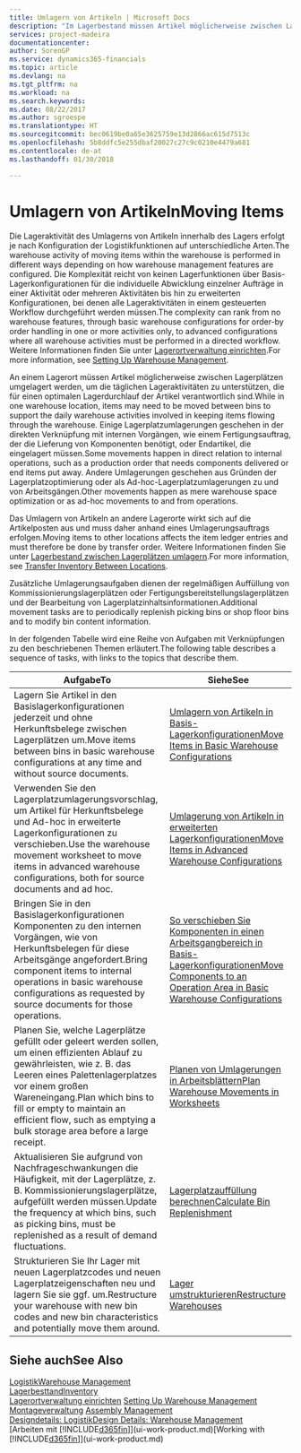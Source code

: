 ```yaml
---
title: Umlagern von Artikeln | Microsoft Docs
description: "Im Lagerbestand müssen Artikel möglicherweise zwischen Lagerplätzen umgelagert werden, um die täglichen Lageraktivitäten zu unterstützen, die für einen optimalen Lagerdurchlauf der Artikel verantwortlich sind. Einige Lagerplatzumlagerungen geschehen in der direkten Verknüpfung mit internen Vorgängen, wie einem Fertigungsauftrag, der die Lieferung von Komponenten benötigt, oder Endartikel, die eingelagert müssen. Andere Umlagerungen geschehen aus Gründen der Lagerplatzoptimierung oder als Ad-hoc-Lagerplatzumlagerungen zu und von Arbeitsgängen."
services: project-madeira
documentationcenter: 
author: SorenGP
ms.service: dynamics365-financials
ms.topic: article
ms.devlang: na
ms.tgt_pltfrm: na
ms.workload: na
ms.search.keywords: 
ms.date: 08/22/2017
ms.author: sgroespe
ms.translationtype: HT
ms.sourcegitcommit: bec0619be0a65e3625759e13d2866ac615d7513c
ms.openlocfilehash: 5b8ddfc5e255dbaf20027c27c9c0210e4479a681
ms.contentlocale: de-at
ms.lasthandoff: 01/30/2018

---
```

# <a name="moving-items"></a><span data-ttu-id="80b24-105">Umlagern von Artikeln</span><span class="sxs-lookup"><span data-stu-id="80b24-105">Moving Items</span></span>
<span data-ttu-id="80b24-106">Die Lageraktivität des Umlagerns von Artikeln innerhalb des Lagers erfolgt je nach Konfiguration der Logistikfunktionen auf unterschiedliche Arten.</span><span class="sxs-lookup"><span data-stu-id="80b24-106">The warehouse activity of moving items within the warehouse is performed in different ways depending on how warehouse management features are configured.</span></span> <span data-ttu-id="80b24-107">Die Komplexität reicht von keinen Lagerfunktionen über Basis-Lagerkonfigurationen für die individuelle Abwicklung einzelner Aufträge in einer Aktivität oder mehreren Aktivitäten bis hin zu erweiterten Konfigurationen, bei denen alle Lageraktivitäten in einem gesteuerten Workflow durchgeführt werden müssen.</span><span class="sxs-lookup"><span data-stu-id="80b24-107">The complexity can rank from no warehouse features, through basic warehouse configurations for order-by order handling in one or more activities only, to advanced configurations where all warehouse activities must be performed in a directed workflow.</span></span> <span data-ttu-id="80b24-108">Weitere Informationen finden Sie unter [Lagerortverwaltung einrichten](warehouse-setup-warehouse.md).</span><span class="sxs-lookup"><span data-stu-id="80b24-108">For more information, see [Setting Up Warehouse Management](warehouse-setup-warehouse.md).</span></span>

<span data-ttu-id="80b24-109">An einem Lagerort müssen Artikel möglicherweise zwischen Lagerplätzen umgelagert werden, um die täglichen Lageraktivitäten zu unterstützen, die für einen optimalen Lagerdurchlauf der Artikel verantwortlich sind.</span><span class="sxs-lookup"><span data-stu-id="80b24-109">While in one warehouse location, items may need to be moved between bins to support the daily warehouse activities involved in keeping items flowing through the warehouse.</span></span> <span data-ttu-id="80b24-110">Einige Lagerplatzumlagerungen geschehen in der direkten Verknüpfung mit internen Vorgängen, wie einem Fertigungsauftrag, der die Lieferung von Komponenten benötigt, oder Endartikel, die eingelagert müssen.</span><span class="sxs-lookup"><span data-stu-id="80b24-110">Some movements happen in direct relation to internal operations, such as a production order that needs components delivered or end items put away.</span></span> <span data-ttu-id="80b24-111">Andere Umlagerungen geschehen aus Gründen der Lagerplatzoptimierung oder als Ad-hoc-Lagerplatzumlagerungen zu und von Arbeitsgängen.</span><span class="sxs-lookup"><span data-stu-id="80b24-111">Other movements happen as mere warehouse space optimization or as ad-hoc movements to and from operations.</span></span>

<span data-ttu-id="80b24-112">Das Umlagern von Artikeln an andere Lagerorte wirkt sich auf die Artikelposten aus und muss daher anhand eines Umlagerungsauftrags erfolgen.</span><span class="sxs-lookup"><span data-stu-id="80b24-112">Moving items to other locations affects the item ledger entries and must therefore be done by transfer order.</span></span> <span data-ttu-id="80b24-113">Weitere Informationen finden Sie unter [Lagerbestand zwischen Lagerplätzen umlagern](inventory-how-transfer-between-locations.md).</span><span class="sxs-lookup"><span data-stu-id="80b24-113">For more information, see [Transfer Inventory Between Locations](inventory-how-transfer-between-locations.md).</span></span>  

<span data-ttu-id="80b24-114">Zusätzliche Umlagerungsaufgaben dienen der regelmäßigen Auffüllung von Kommissionierungslagerplätzen oder Fertigungsbereitstellungslagerplätzen und der Bearbeitung von Lagerplatzinhaltsinformationen.</span><span class="sxs-lookup"><span data-stu-id="80b24-114">Additional movement tasks are to periodically replenish picking bins or shop floor bins and to modify bin content information.</span></span>  

 <span data-ttu-id="80b24-115">In der folgenden Tabelle wird eine Reihe von Aufgaben mit Verknüpfungen zu den beschriebenen Themen erläutert.</span><span class="sxs-lookup"><span data-stu-id="80b24-115">The following table describes a sequence of tasks, with links to the topics that describe them.</span></span>   

|<span data-ttu-id="80b24-116">**Aufgabe**</span><span class="sxs-lookup"><span data-stu-id="80b24-116">**To**</span></span>|<span data-ttu-id="80b24-117">**Siehe**</span><span class="sxs-lookup"><span data-stu-id="80b24-117">**See**</span></span>|  
|------------|-------------|  
|<span data-ttu-id="80b24-118">Lagern Sie Artikel in den Basislagerkonfigurationen jederzeit und ohne Herkunftsbelege zwischen Lagerplätzen um.</span><span class="sxs-lookup"><span data-stu-id="80b24-118">Move items between bins in basic warehouse configurations at any time and without source documents.</span></span>|[<span data-ttu-id="80b24-119">Umlagern von Artikeln in Basis-Lagerkonfigurationen</span><span class="sxs-lookup"><span data-stu-id="80b24-119">Move Items in Basic Warehouse Configurations</span></span>](warehouse-how-to-move-items-ad-hoc-in-basic-warehousing.md)|
|<span data-ttu-id="80b24-120">Verwenden Sie den Lagerplatzumlagerungsvorschlag, um Artikel für Herkunftsbelege und Ad-hoc in erweiterte Lagerkonfigurationen zu verschieben.</span><span class="sxs-lookup"><span data-stu-id="80b24-120">Use the warehouse movement worksheet to move items in advanced warehouse configurations, both for source documents and ad hoc.</span></span>|[<span data-ttu-id="80b24-121">Umlagerung von Artikeln in erweiterten Lagerkonfigurationen</span><span class="sxs-lookup"><span data-stu-id="80b24-121">Move Items in Advanced Warehouse Configurations</span></span>](warehouse-how-to-move-items-in-advanced-warehousing.md)|  
|<span data-ttu-id="80b24-122">Bringen Sie in den Basislagerkonfigurationen Komponenten zu den internen Vorgängen, wie von Herkunftsbelegen für diese Arbeitsgänge angefordert.</span><span class="sxs-lookup"><span data-stu-id="80b24-122">Bring component items to internal operations in basic warehouse configurations as requested by source documents for those operations.</span></span>|[<span data-ttu-id="80b24-123">So verschieben Sie Komponenten in einen Arbeitsgangbereich in Basis-Lagerkonfigurationen</span><span class="sxs-lookup"><span data-stu-id="80b24-123">Move Components to an Operation Area in Basic Warehouse Configurations</span></span>](warehouse-how-to-move-components-to-an-operation-area-in-basic-warehousing.md)|
|<span data-ttu-id="80b24-124">Planen Sie, welche Lagerplätze gefüllt oder geleert werden sollen, um einen effizienten Ablauf zu gewährleisten, wie z. B. das Leeren eines Palettenlagerplatzes vor einem großen Wareneingang.</span><span class="sxs-lookup"><span data-stu-id="80b24-124">Plan which bins to fill or empty to maintain an efficient flow, such as emptying a bulk storage area before a large receipt.</span></span>|[<span data-ttu-id="80b24-125">Planen von Umlagerungen in Arbeitsblättern</span><span class="sxs-lookup"><span data-stu-id="80b24-125">Plan Warehouse Movements in Worksheets</span></span>](warehouse-how-to-plan-warehouse-movements-in-worksheets.md)|
|<span data-ttu-id="80b24-126">Aktualisieren Sie aufgrund von Nachfrageschwankungen die Häufigkeit, mit der Lagerplätze, z. B. Kommissionierungslagerplätze, aufgefüllt werden müssen.</span><span class="sxs-lookup"><span data-stu-id="80b24-126">Update the frequency at which bins, such as picking bins, must be replenished as a result of demand fluctuations.</span></span>|[<span data-ttu-id="80b24-127">Lagerplatzauffüllung berechnen</span><span class="sxs-lookup"><span data-stu-id="80b24-127">Calculate Bin Replenishment</span></span>](warehouse-how-to-calculate-bin-replenishment.md)|
|<span data-ttu-id="80b24-128">Strukturieren Sie Ihr Lager mit neuen Lagerplatzcodes und neuen Lagerplatzeigenschaften neu und lagern Sie sie ggf. um.</span><span class="sxs-lookup"><span data-stu-id="80b24-128">Restructure your warehouse with new bin codes and new bin characteristics and potentially move them around.</span></span>|[<span data-ttu-id="80b24-129">Lager umstrukturieren</span><span class="sxs-lookup"><span data-stu-id="80b24-129">Restructure Warehouses</span></span>](warehouse-how-to-restructure-warehouses.md)|  

## <a name="see-also"></a><span data-ttu-id="80b24-130">Siehe auch</span><span class="sxs-lookup"><span data-stu-id="80b24-130">See Also</span></span>  
[<span data-ttu-id="80b24-131">Logistik</span><span class="sxs-lookup"><span data-stu-id="80b24-131">Warehouse Management</span></span>](warehouse-manage-warehouse.md)  
[<span data-ttu-id="80b24-132">Lagerbesttand</span><span class="sxs-lookup"><span data-stu-id="80b24-132">Inventory</span></span>](inventory-manage-inventory.md)  
<span data-ttu-id="80b24-133">[Lagerortverwaltung einrichten](warehouse-setup-warehouse.md)   </span><span class="sxs-lookup"><span data-stu-id="80b24-133">[Setting Up Warehouse Management](warehouse-setup-warehouse.md)   </span></span>  
<span data-ttu-id="80b24-134">[Montageverwaltung](assembly-assemble-items.md)  </span><span class="sxs-lookup"><span data-stu-id="80b24-134">[Assembly Management](assembly-assemble-items.md)  </span></span>  
[<span data-ttu-id="80b24-135">Designdetails: Logistik</span><span class="sxs-lookup"><span data-stu-id="80b24-135">Design Details: Warehouse Management</span></span>](design-details-warehouse-management.md)  
<span data-ttu-id="80b24-136">[Arbeiten mit [!INCLUDE[d365fin](includes/d365fin_md.md)]](ui-work-product.md)</span><span class="sxs-lookup"><span data-stu-id="80b24-136">[Working with [!INCLUDE[d365fin](includes/d365fin_md.md)]](ui-work-product.md)</span></span>

